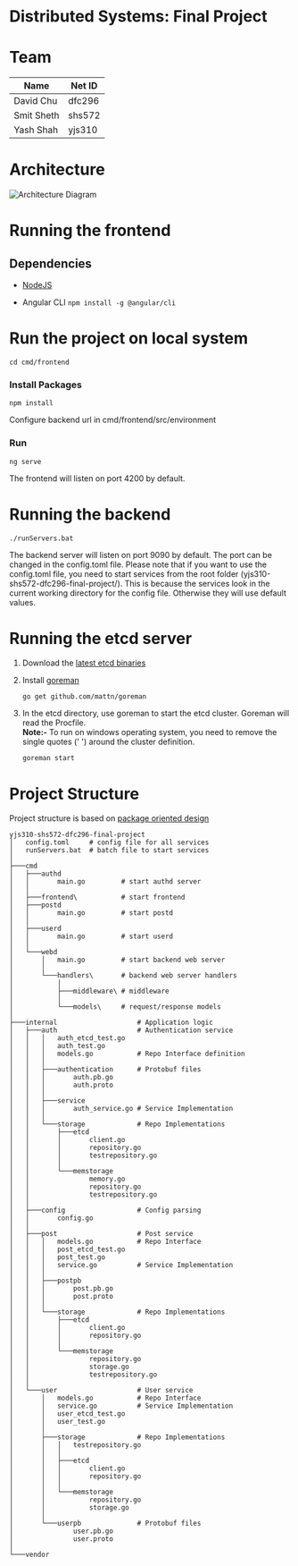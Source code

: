 # Distributed Systems: Final Project
# Team
|Name|Net ID|
|---|---|
|David Chu|dfc296|
|Smit Sheth|shs572|
|Yash Shah|yjs310|

# Architecture
![Architecture Diagram](https://i.imgur.com/8PTZ8Q5.png)

# Running the frontend
## Dependencies
- [NodeJS](https://nodejs.org/en/)

- Angular CLI
    `npm install -g @angular/cli`

# Run the project on local system
    cd cmd/frontend
### Install Packages
    npm install

Configure backend url in cmd/frontend/src/environment

### Run
    ng serve

The frontend will listen on port 4200 by default.

# Running the backend
    ./runServers.bat

The backend server will listen on port 9090 by default.
The port can be changed in the config.toml file.
Please note that if you want to use the config.toml file, you need to start services from the root folder (yjs310-shs572-dfc296-final-project/). This is because the services look in the current working directory
for the config file. Otherwise they will use default values.

# Running the etcd server
1. Download the [latest etcd binaries](https://github.com/etcd-io/etcd/releases)
2. Install [goreman](https://github.com/mattn/goreman)

    ```go get github.com/mattn/goreman```
3. In the etcd directory, use goreman to start the etcd cluster. Goreman will read the Procfile.  
**Note:-** To run on windows operating system, you need to remove the single quotes (' ') around the cluster definition.

    ```goreman start```

# Project Structure
Project structure is based on [package oriented design](https://www.ardanlabs.com/blog/2017/02/package-oriented-design.html) 
```
yjs310-shs572-dfc296-final-project
│   config.toml     # config file for all services
│   runServers.bat  # batch file to start services
│   
├───cmd
│   ├───authd
│   │       main.go         # start authd server
│   │       
│   ├───frontend\           # start frontend
│   ├───postd
│   │       main.go         # start postd
│   │       
│   ├───userd
│   │       main.go         # start userd
│   │       
│   └───webd
│       │   main.go         # start backend web server
│       │   
│       └───handlers\       # backend web server handlers
│           │   
│           ├───middleware\ # middleware
│           │       
│           └───models\     # request/response models
│                   
├───internal                    # Application logic
│   ├───auth                    # Authentication service
│   │   │   auth_etcd_test.go
│   │   │   auth_test.go
│   │   │   models.go           # Repo Interface definition
│   │   │   
│   │   ├───authentication      # Protobuf files
│   │   │       auth.pb.go
│   │   │       auth.proto
│   │   │       
│   │   ├───service
│   │   │       auth_service.go # Service Implementation
│   │   │       
│   │   └───storage             # Repo Implementations
│   │       ├───etcd
│   │       │       client.go
│   │       │       repository.go
│   │       │       testrepository.go
│   │       │       
│   │       └───memstorage
│   │               memory.go
│   │               repository.go
│   │               testrepository.go
│   │               
│   ├───config                  # Config parsing
│   │       config.go
│   │       
│   ├───post                    # Post service
│   │   │   models.go           # Repo Interface 
│   │   │   post_etcd_test.go
│   │   │   post_test.go
│   │   │   service.go          # Service Implementation
│   │   │   
│   │   ├───postpb
│   │   │       post.pb.go
│   │   │       post.proto
│   │   │       
│   │   └───storage             # Repo Implementations
│   │       ├───etcd
│   │       │       client.go
│   │       │       repository.go
│   │       │       
│   │       └───memstorage
│   │               repository.go
│   │               storage.go
│   │               testrepository.go
│   │               
│   └───user                    # User service
│       │   models.go           # Repo Interface 
│       │   service.go          # Service Implementation
│       │   user_etcd_test.go
│       │   user_test.go
│       │   
│       ├───storage             # Repo Implementations
│       │   │   testrepository.go
│       │   │   
│       │   ├───etcd
│       │   │       client.go
│       │   │       repository.go
│       │   │       
│       │   └───memstorage
│       │           repository.go
│       │           storage.go
│       │           
│       └───userpb              # Protobuf files
│               user.pb.go
│               user.proto
│               
└───vendor
```
